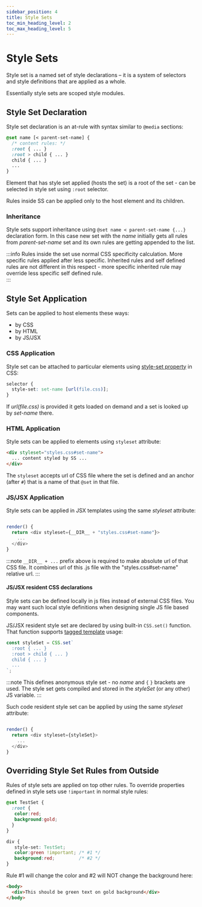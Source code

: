 ```yaml
---
sidebar_position: 4
title: Style Sets
toc_min_heading_level: 2
toc_max_heading_level: 5
---
```

# Style Sets

Style set is a named set of style declarations – it is a system of selectors and style definitions that are applied as a whole.

Essentially style sets are scoped style modules.

## Style Set Declaration

Style set declaration is an at-rule with syntax similar to `@media` sections: 

```css
@set name [< parent-set-name] {
  /* content rules: */
  :root { ... }
  :root > child { ... }
  child { ... }
  ...
}
```

Element that has style set applied (hosts the set) is a root of the set - can be selected in style set using `:root` selector. 

Rules inside SS can be applied only to the host element and its children.

### Inheritance

Style sets support inheritance using `@set name < parent-set-name {...}` declaration form. In this case new set with the _name_ initially gets all rules from _parent-set-name_ set and its own rules are getting appended to the list.

:::info
Rules inside the set use normal CSS specificity calculation. More specific rules applied after less specific. Inherited rules and self defined rules are not different in this respect - more specific inherited rule may override less specific self defined rule.  
:::

## Style Set Application

Sets can be applied to host elements these ways:
* by CSS
* by HTML
* by JS/JSX

### CSS Application

Style set can be attached to particular elements using [style-set property](properties#stylesets) in CSS:

```css
selector {
  style-set: set-name [url(file.css)];  
} 
```

If _url(file.css)_ is provided it gets loaded on demand and a set is looked up by _set-name_ there. 

### HTML Application

Style sets can be applied to elements using `styleset` attribute:

```html
<div styleset="styles.css#set-name">
  ... content styled by SS ...
</div> 
```

The `styleset` accepts url of CSS file where the set is defined and an anchor (after `#`) that is a name of that `@set` in that file.

### JS/JSX Application

Style sets can be applied in JSX templates using the same _styleset_ attribute:

```js

render() {
  return <div styleset={__DIR__ + "styles.css#set-name"}>
    ...
  </div>
}
```
:::note
`__DIR__ + ...` prefix above is required to make absolute url of that CSS file. It combines url of this .js file with the "styles.css#set-name" relative url.
:::

#### JS/JSX resident CSS declarations

Style sets can be defined locally in js files instead of external CSS files. You may want such local style definitions when designing single JS file based components.

JS/JSX resident style set are declared by using built-in `CSS.set()` function. That function supports [tagged template](https://developer.mozilla.org/en-US/docs/Web/JavaScript/Reference/Template_literals#tagged_templates) usage:

```js
const styleSet = CSS.set`
  :root { ... }
  :root > child { ... }
  child { ... }
  ...
`;
```
:::note
This defines anonymous style set - no _name_ and `{`  `}` brackets are used. The style set gets compiled and stored in the _styleSet_ (or any other) JS variable.
:::

Such code resident style set can be applied by using the same _styleset_ attribute: 

```js

render() {
  return <div styleset={styleSet}>
    ...
  </div>
}
```

## Overriding Style Set Rules from Outside

Rules of style sets are applied on top other rules. To override properties defined in style sets use `!important` in normal style rules:

```css title="<style>"
@set TestSet {
  :root { 
   color:red; 
   background:gold;
  }
}

div {
   style-set: TestSet; 
   color:green !important; /* #1 */
   background:red;         /* #2 */
}
```
Rule #1 will change the color and #2 will NOT change the background here:
```html 
<body>
  <div>This should be green text on gold background</div>
</body>
```
